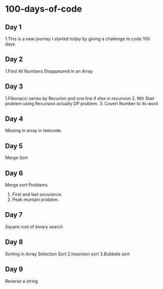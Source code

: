 # 100-days-of-code

## Day 1
1.This is a new journey I started today by giving a challenge to code 100 days.


## Day 2
1.Find All Numbers Disappeared in an Array


## Day 3 
1.Fibonacci series by Recurion and one line if else in recursion
2. Nth Stair problem using Recursion actually DP problem.
3. Covert Number to its word

## Day 4
Missing in array in leetcode.

## Day 5
Merge Sort 

## Day 6
Merge sort Problems
1. First and last occurance.
2. Peak muntain problem.

## Day 7 
Square root of binary search

## Day 8
Sorting in Array
Selection Sort
2.Insersion sort
3.Bubbele sort

## Day 9

Reverse a string



